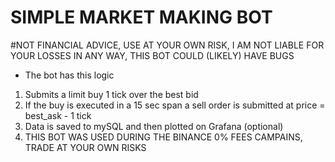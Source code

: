 # SIMPLE MARKET MAKING BOT

#NOT FINANCIAL ADVICE, USE AT YOUR OWN RISK, I AM NOT LIABLE FOR YOUR LOSSES IN ANY WAY, THIS BOT COULD (LIKELY) HAVE BUGS

- The bot has this logic
1. Submits a limit buy 1 tick over the best bid
2. If the buy is executed in a 15 sec span a sell order is submitted at price = best_ask - 1 tick
3. Data is saved to mySQL and then plotted on Grafana (optional)
4. THIS BOT WAS USED DURING THE BINANCE 0% FEES CAMPAINS, TRADE AT YOUR OWN RISKS
